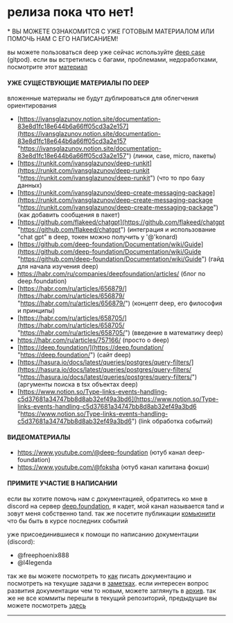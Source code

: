 # релиза пока что нет!
\* ВЫ МОЖЕТЕ ОЗНАКОМИТСЯ С УЖЕ ГОТОВЫМ МАТЕРИАЛОМ ИЛИ ПОМОЧЬ НАМ С ЕГО НАПИСАНИЕМ!

вы можете пользоваться deep уже сейчас используйте [deep case](https://gitpod.io/start/#deepfoundation-dev-rxjvdw0x3sn "https://gitpod.io/start/#deepfoundation-dev-rxjvdw0x3sn") (gitpod). если вы встретились с багами, проблемами, недоработками, посмотрите этот [материал](issues.md)


#### УЖЕ СУЩЕСТВУЮЩИЕ МАТЕРИАЛЫ ПО DEEP
вложенные материалы не будут дублироваться для облегчения ориентирования
- [https://ivansglazunov.notion.site/documentation-83e8d1fc18e644b6a66ff05cd3a2e157](https://ivansglazunov.notion.site/documentation-83e8d1fc18e644b6a66ff05cd3a2e157 "https://ivansglazunov.notion.site/documentation-83e8d1fc18e644b6a66ff05cd3a2e157") (линки, case, micro, пакеты) 
- [https://runkit.com/ivansglazunov/deep-runkit](https://runkit.com/ivansglazunov/deep-runkit "https://runkit.com/ivansglazunov/deep-runkit") (что то про базу данных) 
- [https://runkit.com/ivansglazunov/deep-create-messaging-package](https://runkit.com/ivansglazunov/deep-create-messaging-package "https://runkit.com/ivansglazunov/deep-create-messaging-package") (как добавить сообщения в пакет) 
- [https://github.com/flakeed/chatgpt](https://github.com/flakeed/chatgpt "https://github.com/flakeed/chatgpt") (интеграция и использование "сhat gpt" в deep, токен можно получить у '@'konard) 
- [https://github.com/deep-foundation/Documentation/wiki/Guide](https://github.com/deep-foundation/Documentation/wiki/Guide "https://github.com/deep-foundation/Documentation/wiki/Guide") (гайд для начала изучения deep) 
- https://habr.com/ru/companies/deepfoundation/articles/ (блог по deep.foundation)
- [https://habr.com/ru/articles/656879/](https://habr.com/ru/articles/656879/ "https://habr.com/ru/articles/656879/") (концепт deep, его философия и принципы) 
- [https://habr.com/ru/articles/658705/](https://habr.com/ru/articles/658705/ "https://habr.com/ru/articles/658705/") (введение в математику deep) 
- https://habr.com/ru/articles/757166/ (просто о deep)
- [https://deep.foundation/](https://deep.foundation/ "https://deep.foundation/") (сайт deep) 
- [https://hasura.io/docs/latest/queries/postgres/query-filters/](https://hasura.io/docs/latest/queries/postgres/query-filters/ "https://hasura.io/docs/latest/queries/postgres/query-filters/") (аргументы поиcка в tsx объектах deep) 
- [https://www.notion.so/Type-links-events-handling-c5d37681a34747bb8d8ab32ef49a3bd6](https://www.notion.so/Type-links-events-handling-c5d37681a34747bb8d8ab32ef49a3bd6 "https://www.notion.so/Type-links-events-handling-c5d37681a34747bb8d8ab32ef49a3bd6") (link обработка событий) 

#### ВИДЕОМАТЕРИАЛЫ
- https://www.youtube.com/@deep-foundation (ютуб канал deep-foundation)
- https://www.youtube.com/@foksha (ютуб канал капитана фокши)


#### ПРИМИТЕ УЧАСТИЕ В НАПИСАНИИ
если вы хотите помочь нам с документацией, обратитесь ко мне в discord на сервер [deep.foundation](https://discord.gg/deep-foundation), я кадет, мой канал называется tand и зовут меня собственно tand. так же посетите публикации [комьюнити](community.md) что бы быть в курсе последних событий

уже присоединившиеся к помощи по написанию документации (discord): 
- @freephoenix888 
- @l4legenda 

так же вы можете посмотреть то [как](scheme.md) писать документацию и посмотреть на текущие задачи в [заметках](notes.md). если интересен вопрос развития документации чем то новым, можете заглянуть в [архив](archieve.md). так же не все коммиты перешли в текущий репозиторий, предыдущие вы можете посмотреть [здесь](https://github.com/Tand-Anthros/Documentation/commits/archive)


---